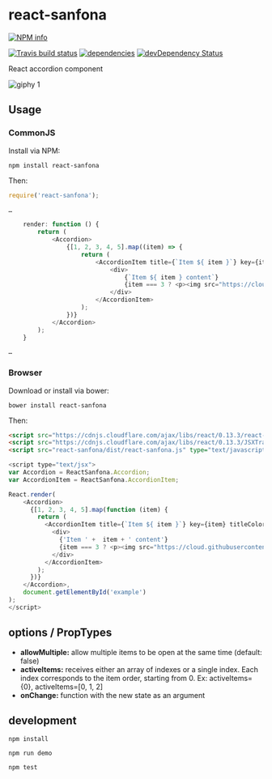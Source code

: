 # react-sanfona


[![NPM info](https://nodei.co/npm/react-sanfona.png?downloads=true)](https://nodei.co/npm/react-sanfona.png?downloads=true)

[![Travis build status](https://travis-ci.org/daviferreira/react-sanfona.png?branch=master)](https://travis-ci.org/daviferreira/react-sanfona)
[![dependencies](https://david-dm.org/daviferreira/react-sanfona.png)](https://david-dm.org/daviferreira/react-sanfona)
[![devDependency Status](https://david-dm.org/daviferreira/react-sanfona/dev-status.png)](https://david-dm.org/daviferreira/react-sanfona#info=devDependencies)


React accordion component

![giphy 1](https://cloud.githubusercontent.com/assets/38787/8015584/2883817e-0bda-11e5-9662-b7daf40e8c27.gif)

## Usage

### CommonJS

Install via NPM:

```
npm install react-sanfona
```

Then:

```javascript
require('react-sanfona');

…

	render: function () {
		return (
			<Accordion>
				{[1, 2, 3, 4, 5].map((item) => {
					return (
						<AccordionItem title={`Item ${ item }`} key={item}>
							<div>
								{`Item ${ item } content`}
								{item === 3 ? <p><img src="https://cloud.githubusercontent.com/assets/38787/8015584/2883817e-0bda-11e5-9662-b7daf40e8c27.gif" /></p> : null}
							</div>
						</AccordionItem>
					);
				})}
			</Accordion>
		);
	}

…

```

### Browser

Download or install via bower:

```
bower install react-sanfona
```

Then:

```html
<script src="https://cdnjs.cloudflare.com/ajax/libs/react/0.13.3/react-with-addons.min.js" type="text/javascript" charset="utf-8"></script>
<script src="https://cdnjs.cloudflare.com/ajax/libs/react/0.13.3/JSXTransformer.js" type="text/javascript" charset="utf-8"></script>
<script src="react-sanfona/dist/react-sanfona.js" type="text/javascript" charset="utf-8"></script>
```

```javascript
<script type="text/jsx">
var Accordion = ReactSanfona.Accordion;
var AccordionItem = ReactSanfona.AccordionItem;

React.render(
    <Accordion>
      {[1, 2, 3, 4, 5].map(function (item) {
        return (
          <AccordionItem title={`Item ${ item }`} key={item} titleColor="blue">
            <div>
              {'Item ' +  item + ' content'}
              {item === 3 ? <p><img src="https://cloud.githubusercontent.com/assets/38787/8015584/2883817e-0bda-11e5-9662-b7daf40e8c27.gif" /></p> : null}
            </div>
          </AccordionItem>
        );
      })}
    </Accordion>,
    document.getElementById('example')
);
</script>
```

## options / PropTypes

* **allowMultiple:** allow multiple items to be open at the same time (default: false)
* **activeItems:** receives either an array of indexes or a single index. Each index corresponds to the item order, starting from 0. Ex: activeItems={0}, activeItems=[0, 1, 2]
* **onChange:** function with the new state as an argument

## development

```
npm install

npm run demo

npm test
```
